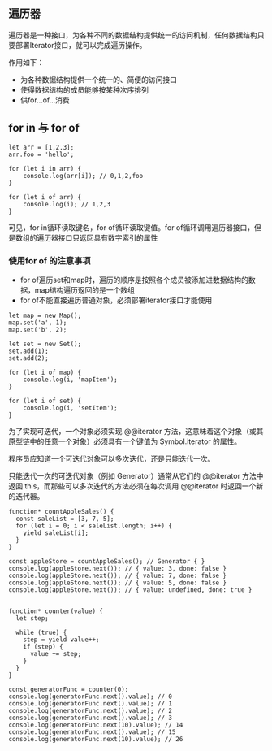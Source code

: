 ## 遍历器
遍历器是一种接口，为各种不同的数据结构提供统一的访问机制，任何数据结构只要部署Iterator接口，就可以完成遍历操作。

作用如下：
- 为各种数据结构提供一个统一的、简便的访问接口
- 使得数据结构的成员能够按某种次序排列
- 供for...of...消费

## for in 与 for of

```
let arr = [1,2,3];
arr.foo = 'hello';

for (let i in arr) {
    console.log(arr[i]); // 0,1,2,foo
}

for (let i of arr) {
    console.log(i); // 1,2,3
}
```

可见，for in循环读取键名，for of循环读取键值。for of循环调用遍历器接口，但是数组的遍历器接口只返回具有数字索引的属性

### 使用for of 的注意事项

- for of遍历set和map时，遍历的顺序是按照各个成员被添加进数据结构的数据，map结构遍历返回的是一个数组
- for of不能直接遍历普通对象，必须部署iterator接口才能使用

```
let map = new Map();
map.set('a', 1);
map.set('b', 2);

let set = new Set();
set.add(1);
set.add(2);

for (let i of map) {
    console.log(i, 'mapItem');
}

for (let i of set) {
    console.log(i, 'setItem');
}
```


为了实现可迭代，一个对象必须实现 @@iterator 方法，这意味着这个对象（或其原型链中的任意一个对象）必须具有一个键值为 Symbol.iterator 的属性。

程序员应知道一个可迭代对象可以多次迭代，还是只能迭代一次。

只能迭代一次的可迭代对象（例如 Generator）通常从它们的 @@iterator 方法中返回 this，而那些可以多次迭代的方法必须在每次调用 @@iterator 时返回一个新的迭代器。

```
function* countAppleSales() {
  const saleList = [3, 7, 5];
  for (let i = 0; i < saleList.length; i++) {
    yield saleList[i];
  }
}

const appleStore = countAppleSales(); // Generator { }
console.log(appleStore.next()); // { value: 3, done: false }
console.log(appleStore.next()); // { value: 7, done: false }
console.log(appleStore.next()); // { value: 5, done: false }
console.log(appleStore.next()); // { value: undefined, done: true }


function* counter(value) {
  let step;

  while (true) {
    step = yield value++;
    if (step) {
      value += step;
    }
  }
}

const generatorFunc = counter(0);
console.log(generatorFunc.next().value); // 0
console.log(generatorFunc.next().value); // 1
console.log(generatorFunc.next().value); // 2
console.log(generatorFunc.next().value); // 3
console.log(generatorFunc.next(10).value); // 14
console.log(generatorFunc.next().value); // 15
console.log(generatorFunc.next(10).value); // 26
```
